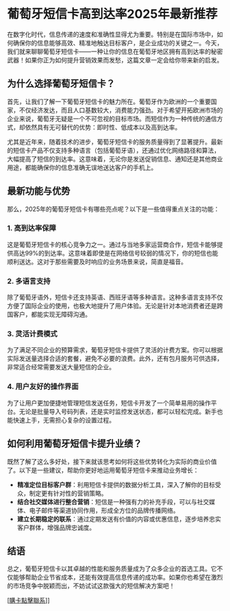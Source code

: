 # 葡萄牙短信卡高到达率2025年最新推荐

在数字化时代，信息传递的速度和准确性显得尤为重要。特别是在国际市场中，如何确保你的信息能够高效、精准地触达目标客户，是企业成功的关键之一。今天，我们就来聊聊葡萄牙短信卡——一种让你的信息在葡萄牙地区拥有高到达率的秘密武器！如果你正为如何提升营销效果而发愁，这篇文章一定会给你带来新的启发。

## 为什么选择葡萄牙短信卡？

首先，让我们了解一下葡萄牙短信卡的魅力所在。葡萄牙作为欧洲的一个重要国家，不仅经济发达，而且人口基数较大，消费能力强劲。对于希望开拓欧洲市场的企业来说，葡萄牙无疑是一个不可忽视的目标市场。而短信作为一种传统的通信方式，却依然具有无可替代的优势：即时性、低成本以及高到达率。

尤其是近年来，随着技术的进步，葡萄牙短信卡的服务质量得到了显著提升。最新的短信卡产品不仅支持多种语言（包括葡萄牙语），还通过优化网络路径和算法，大幅提高了短信的到达率。这意味着，无论你是发送促销信息、通知还是其他商业用途，都能确保你的信息准确无误地送达客户的手机上。

## 最新功能与优势

那么，2025年的葡萄牙短信卡有哪些亮点呢？以下是一些值得重点关注的功能：

### 1. 高到达率保障

这是葡萄牙短信卡的核心竞争力之一。通过与当地多家运营商合作，短信卡能够提供高达99%的到达率。这意味着即使是在网络信号较弱的情况下，你的短信也能顺利送达。这对于那些需要及时响应的业务场景来说，简直是福音。

### 2. 多语言支持

除了葡萄牙语外，短信卡还支持英语、西班牙语等多种语言。这种多语言支持不仅方便了国际企业的使用，也极大地提升了用户体验。无论是针对本地消费者还是跨国客户，都能实现无障碍沟通。

### 3. 灵活计费模式

为了满足不同企业的预算需求，葡萄牙短信卡提供了灵活的计费方案。你可以根据实际发送量选择合适的套餐，避免不必要的浪费。此外，还有包月服务可供选择，非常适合经常需要发送大量短信的企业。

### 4. 用户友好的操作界面

为了让用户更加便捷地管理短信发送任务，短信卡开发了一个简单易用的操作平台。无论是批量导入号码列表，还是实时监控发送状态，都可以轻松完成。新手也能快速上手，无需担心复杂的设置过程。

## 如何利用葡萄牙短信卡提升业绩？

既然了解了这么多好处，接下来就该思考如何将这些优势转化为实际的商业价值了。以下是一些建议，帮助你更好地运用葡萄牙短信卡来推动业务增长：

- **精准定位目标客户群**：利用短信卡提供的数据分析工具，深入了解你的目标受众，制定更有针对性的营销策略。
- **结合社交媒体进行整合营销**：短信是一种强有力的补充手段，可以与社交媒体、电子邮件等渠道协同作用，形成全方位的品牌传播网络。
- **建立长期稳定的联系**：通过定期发送有价值的内容或优惠信息，逐步培养忠实客户群体，增强品牌忠诚度。

## 结语

总之，葡萄牙短信卡以其卓越的性能和服务质量成为了众多企业的首选工具。它不仅能够帮助企业节省成本，还能有效提高信息传递的成功率。如果你也希望在激烈的市场竞争中脱颖而出，不妨试试这款强大的短信解决方案吧！

[[購卡點擊聯系](https://t.me/s/SXDXQF)]]